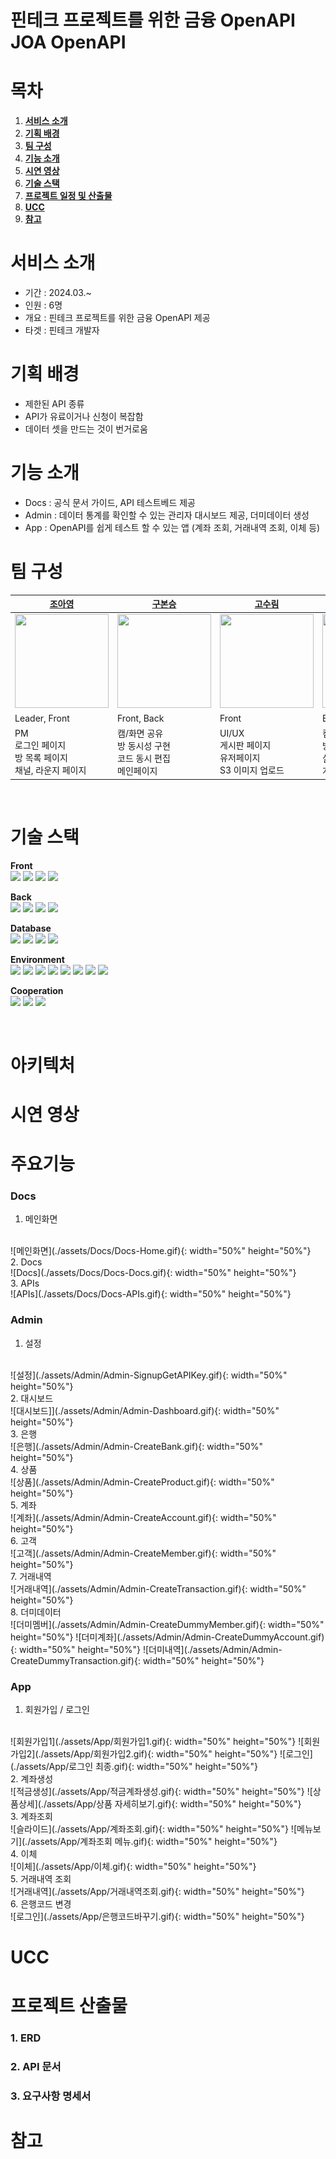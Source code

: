 # 핀테크 프로젝트를 위한 금융 OpenAPI  JOA OpenAPI


# 목차

1. [**서비스 소개**](#서비스-소개)
2. [**기획 배경**](#기획-배경)
3. [**팀 구성**](#개발-멤버-및-일정-소개)
4. [**기능 소개**](#기능-소개)
5. [**시연 영상**](#시연-영상)
6. [**기술 스택**](#기술-스택)
7. [**프로젝트 일정 및 산출물**](#프로젝트-산출물)
8. [**UCC**](#UCC)
9. [**참고**](#참고)

# 서비스 소개
- 기간 : 2024.03.~
- 인원 : 6명
- 개요 : 핀테크 프로젝트를 위한 금융 OpenAPI 제공
- 타겟 : 핀테크 개발자


# 기획 배경
- 제한된 API 종류
- API가 유료이거나 신청이 복잡함
- 데이터 셋을 만드는 것이 번거로움

# 기능 소개
- Docs : 공식 문서 가이드, API 테스트베드 제공
- Admin : 데이터 통계를 확인할 수 있는 관리자 대시보드 제공, 더미데이터 생성
- App : OpenAPI를 쉽게 테스트 할 수 있는 앱 (계좌 조회, 거래내역 조회, 이체 등)

# 팀 구성
| [조아영](https://github.com/benyy0101)                                                    | [구본승](https://github.com/rheeeuro)                                                     | [고수림](https://github.com/JHyeon-a)                                                                                          | [김희연](https://github.com/heeyeon3050)                                                   | [이유로](https://github.com/Damongsanga)                                                   | [이정호](https://github.com/Zerotay)                                                      |
| ----------------------------------------------------------------------------------------- | ----------------------------------------------------------------------------------------- | ------------------------------------------------------------------------------------------------------------------------------ | ------------------------------------------------------------------------------------------ | ------------------------------------------------------------------------------------------ | ----------------------------------------------------------------------------------------- |
| <img src="https://avatars.githubusercontent.com/u/65917479?v=4" width="150" height="150"> | <img src="https://avatars.githubusercontent.com/u/47638660?v=4" width="150" height="150"> | <img src="https://avatars.githubusercontent.com/u/139304856?v=4cd575a38-8fc4-4470-889b-b920862f2e30" width="150" height="150"> | <img src="https://avatars.githubusercontent.com/u/111184269?v=4" width="150" height="150"> | <img src="https://avatars.githubusercontent.com/u/110401199?v=4" width="150" height="150"> | <img src="https://avatars.githubusercontent.com/u/67823010?v=4" width="150" height="150"> |
| Leader, Front                                                                             | Front, Back                                                                               | Front                                                                                                                          | Back                                                                                       | Back                                                                                       | CI&CD, Front                                                                              |
| PM<br/>로그인 페이지<br/>방 목록 페이지<br/>채널, 라운지 페이지                                                            | 캠/화면 공유<br/>방 동시성 구현<br/>코드 동시 편집<br/>메인페이지                                    | UI/UX<br/>게시판 페이지<br/>유저페이지<br/>S3 이미지 업로드                           | 캠/화면 공유<br/> 방 동시성 구현<br/>실시간 채팅<br/>게시판 CRUD                         | 인증/인가<br/> 방 CRUD<br/>채널, 라운지 CRUD<br/> 메타데이터 로직                                                | 인프라 구축<br/> CI/CD<br/>API 연동<br/>게시판 페이지                                                                   |

<br/>

# 기술 스택
**Front**
<br/>
<img src="https://img.shields.io/badge/typescript-3178C6?style=for-the-badge&logo=typescript&logoColor=black" width="auto" height="25">
<img src="https://img.shields.io/badge/react-61DAFB?style=for-the-badge&logo=react&logoColor=black" width="auto" height="25">
<img src="https://img.shields.io/badge/reactquery-FF4154?style=for-the-badge&logo=reactquery&logoColor=white" width="auto" height="25">
<img src="https://img.shields.io/badge/tailwind-06B6D4?style=for-the-badge&logo=tailwindcss&logoColor=white" width="auto" height="25">

**Back**
<br/>
<img src="https://img.shields.io/badge/springboot-6DB33F?style=for-the-badge&logo=springboot&logoColor=white" width="auto" height="25">
<img src="https://img.shields.io/badge/SPRING DATA JPA-6DB33F?style=for-the-badge&logoColor=white" width="auto" height="25">
<img src="https://img.shields.io/badge/querydsl-669DF6?style=for-the-badge&logoColor=white" width="auto" height="25">
<img src="https://img.shields.io/badge/SPRING SECURITY-6DB33F?style=for-the-badge&logo=springsecurity&logoColor=white" width="auto" height="25">

**Database**
<br/>
<img src="https://img.shields.io/badge/mysql-4479A1?style=for-the-badge&logo=mysql&logoColor=white" width="auto" height="25">
<img src="https://img.shields.io/badge/redis-DC382D?style=for-the-badge&logo=redis&logoColor=white" width="auto" height="25">
<img src="https://img.shields.io/badge/mongodb-4479A1?style=for-the-badge&logo=mongodb&logoColor=white" height="25">
<img src="https://img.shields.io/badge/amazons3-569A31?style=for-the-badge&logo=amazons3&logoColor=white" width="auto" height="25">

**Environment**
<br/>
<img src="https://img.shields.io/badge/nginx-009639?style=for-the-badge&logo=nginx&logoColor=white" width="auto" height="25">
<img src="https://img.shields.io/badge/docker-2496ED?style=for-the-badge&logo=docker&logoColor=white" width="auto" height="25">
<img src="https://img.shields.io/badge/EC2-FF9900?style=for-the-badge&logo=amazonec2&logoColor=white" width="auto" height="25">
<img src="https://img.shields.io/badge/jenkins-D24939?style=for-the-badge&logo=jenkins&logoColor=white" width="auto" height="25">
<img src="https://img.shields.io/badge/sonarqube-4E9BCD?style=for-the-badge&logo=sonarqube&logoColor=white" width="auto" height="25">
<img src="https://img.shields.io/badge/prometheus-E6522C?style=for-the-badge&logo=prometheus&logoColor=white" width="auto" height="25">
<img src="https://img.shields.io/badge/grafana-F46800?style=for-the-badge&logo=grafana&logoColor=white" width="auto" height="25">
<img src="https://img.shields.io/badge/openvidu-F46800?style=for-the-badge&logoColor=white" width="auto" height="25">

**Cooperation**
<br/>
<img src="https://img.shields.io/badge/gitlab-FC6D26?style=for-the-badge&logo=gitlab&logoColor=white" width="auto" height="25">
<img src="https://img.shields.io/badge/jira-0052CC?style=for-the-badge&logo=jira&logoColor=white" width="auto" height="25">
<img src="https://img.shields.io/badge/notion-000000?style=for-the-badge&logo=notion&logoColor=white" width="auto" height="25">

<br/>


# 아키텍처


# 시연 영상


# 주요기능

### **Docs**

1. 메인화면
<br/>
![메인화면](./assets/Docs/Docs-Home.gif){: width="50%" height="50%"}
<br/>
2. Docs
<br/>
![Docs](./assets/Docs/Docs-Docs.gif){: width="50%" height="50%"}
<br/>
3. APIs
<br/>
![APIs](./assets/Docs/Docs-APIs.gif){: width="50%" height="50%"}
<br/>

### **Admin**

1. 설정
<br/>
![설정](./assets/Admin/Admin-SignupGetAPIKey.gif){: width="50%" height="50%"}
<br/>
2. 대시보드
<br/>
![대시보드]](./assets/Admin/Admin-Dashboard.gif){: width="50%" height="50%"}
<br/>
3. 은행
<br/>
![은행](./assets/Admin/Admin-CreateBank.gif){: width="50%" height="50%"}
<br/>
4. 상품
<br/>
![상품](./assets/Admin/Admin-CreateProduct.gif){: width="50%" height="50%"}
<br/>
5. 계좌
<br/>
![계좌](./assets/Admin/Admin-CreateAccount.gif){: width="50%" height="50%"}
<br/>
6. 고객
<br/>
![고객](./assets/Admin/Admin-CreateMember.gif){: width="50%" height="50%"}
<br/>
7. 거래내역
<br/>
![거래내역](./assets/Admin/Admin-CreateTransaction.gif){: width="50%" height="50%"}
<br/>
8. 더미데이터
<br/>
![더미멤버](./assets/Admin/Admin-CreateDummyMember.gif){: width="50%" height="50%"}
![더미계좌](./assets/Admin/Admin-CreateDummyAccount.gif){: width="50%" height="50%"}
![더미내역](./assets/Admin/Admin-CreateDummyTransaction.gif){: width="50%" height="50%"}
<br/>

### **App**

1. 회원가입 / 로그인
<br/>
![회원가입1](./assets/App/회원가입1.gif){: width="50%" height="50%"}
![회원가입2](./assets/App/회원가입2.gif){: width="50%" height="50%"}
![로그인](./assets/App/로그인 최종.gif){: width="50%" height="50%"}
<br/>
2. 계좌생성
<br/>
![적금생성](./assets/App/적금계좌생성.gif){: width="50%" height="50%"}
![상품상세](./assets/App/상품 자세히보기.gif){: width="50%" height="50%"}
<br/>
3. 계좌조회
<br/>
![슬라이드](./assets/App/계좌조회.gif){: width="50%" height="50%"}
![메뉴보기](./assets/App/계좌조회 메뉴.gif){: width="50%" height="50%"}
<br/>
4. 이체
<br/>
![이체](./assets/App/이체.gif){: width="50%" height="50%"}
<br/>
5. 거래내역 조회
<br/>
![거래내역](./assets/App/거래내역조회.gif){: width="50%" height="50%"}
<br/>
6. 은행코드 변경
<br/>
![로그인](./assets/App/은행코드바꾸기.gif){: width="50%" height="50%"}
<br/>

# UCC


# 프로젝트 산출물

### 1. ERD

### 2. API 문서

### 3. 요구사항 명세서

# 참고
